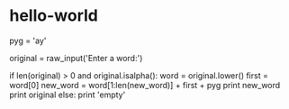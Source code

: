 # hello-world
pyg = 'ay'

original = raw_input('Enter a word:')

if len(original) > 0 and original.isalpha():
    word = original.lower()
    first = word[0]
    new_word = word[1:len(new_word)] + first + pyg
    print new_word
    print original
else:
    print 'empty'
